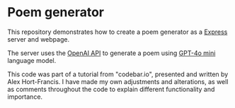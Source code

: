 # Poem generator

This repository demonstrates how to create a poem generator as a [Express](https://expressjs.com/) server and webpage. 

The server uses the [OpenAI API](https://platform.openai.com/docs/overview) to generate a poem using  [GPT-4o mini](https://openai.com/index/gpt-4o-mini-advancing-cost-efficient-intelligence/) language model. 

This code was part of a tutorial from "codebar.io", presented and written by Alex Hort-Francis. I have made my own adjustments and alterations, as well as comments throughout the code to explain different functionality and importance. 